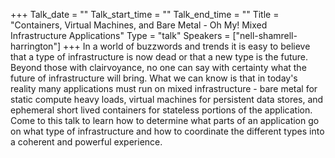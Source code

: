 +++
Talk_date = ""
Talk_start_time = ""
Talk_end_time = ""
Title = "Containers, Virtual Machines, and Bare Metal - Oh My! Mixed Infrastructure Applications"
Type = "talk"
Speakers = ["nell-shamrell-harrington"]
+++
In a world of buzzwords and trends it is easy to believe that a type of infrastructure is now dead or that a new type is the future.  Beyond those with clairvoyance, no one can say with certainty what the future of infrastructure will bring.  What we can know is that in today's reality many applications must run on mixed infrastructure - bare metal for static compute heavy loads, virtual machines for persistent data stores, and ephemeral short lived containers for stateless portions of the application.  Come to this talk to learn how to determine what parts of an application go on what type of infrastructure and how to coordinate the different types into a coherent and powerful experience.

